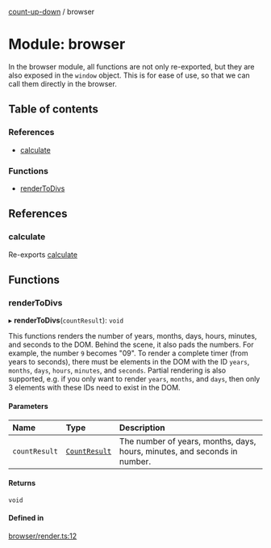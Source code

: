[count-up-down](../README.md) / browser

# Module: browser

In the browser module, all functions are not only re-exported, but they are also exposed
in the `window` object. This is for ease of use, so that we can call them directly in the browser.

## Table of contents

### References

- [calculate](browser.md#calculate)

### Functions

- [renderToDivs](browser.md#rendertodivs)

## References

### calculate

Re-exports [calculate](common_calculate.md#calculate)

## Functions

### renderToDivs

▸ **renderToDivs**(`countResult`): `void`

This functions renders the number of years, months, days, hours, minutes, and seconds to the DOM.
Behind the scene, it also pads the numbers. For example, the number `9` becomes "09". To render a complete
timer (from years to seconds), there must be elements in the DOM with the ID `years`, `months`, `days`, `hours`,
`minutes`, and `seconds`. Partial rendering is also supported, e.g. if you only want to render `years`, `months`,
and `days`, then only 3 elements with these IDs need to exist in the DOM.

#### Parameters

| Name | Type | Description |
| :------ | :------ | :------ |
| `countResult` | [`CountResult`](../interfaces/common_types.CountResult.md) | The number of years, months, days, hours, minutes, and seconds in number. |

#### Returns

`void`

#### Defined in

[browser/render.ts:12](https://github.com/imballinst/count-up-down/blob/a0f0581/src/browser/render.ts#L12)
